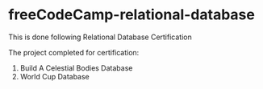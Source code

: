 # freeCodeCamp-relational-database

This is done following Relational Database Certification

The project completed for certification:
1. Build A Celestial Bodies Database
2. World Cup Database

